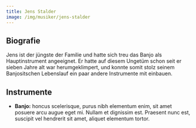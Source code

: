 ```yaml
---
title: Jens Stalder
image: /img/musiker/jens-stalder
---
```


Biografie
--

Jens ist der jüngste der Familie und hatte sich treu das Banjo als Hauptinstrument angeeignet. Er hatte auf diesem Ungetüm schon seit er sieben Jahre alt war herumgeklimpert, und konnte somit stolz seinem Banjositschen Lebenslauf ein paar andere Instrumente mit einbauen.

Instrumente
--
* **Banjo:** honcus scelerisque, purus nibh elementum enim, sit amet posuere arcu augue eget mi. Nullam et dignissim est. Praesent nunc est, suscipit vel hendrerit sit amet, aliquet elementum tortor.

